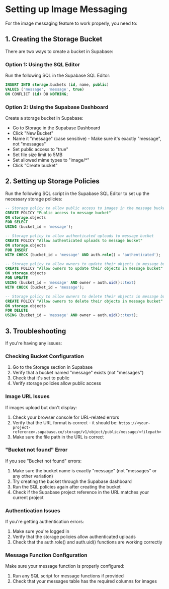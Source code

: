 
# Setting up Image Messaging

For the image messaging feature to work properly, you need to:

## 1. Creating the Storage Bucket

There are two ways to create a bucket in Supabase:

### Option 1: Using the SQL Editor
Run the following SQL in the Supabase SQL Editor:

```sql
INSERT INTO storage.buckets (id, name, public)
VALUES ('message', 'message', true)
ON CONFLICT (id) DO NOTHING;
```

### Option 2: Using the Supabase Dashboard
Create a storage bucket in Supabase:
   - Go to Storage in the Supabase Dashboard
   - Click "New Bucket"
   - Name it "message" (case sensitive) - Make sure it's exactly "message", not "messages"
   - Set public access to "true"
   - Set file size limit to 5MB
   - Set allowed mime types to "image/*"
   - Click "Create bucket"

## 2. Setting up Storage Policies

Run the following SQL script in the Supabase SQL Editor to set up the necessary storage policies:

```sql
-- Storage policy to allow public access to images in the message bucket
CREATE POLICY "Public access to message bucket" 
ON storage.objects
FOR SELECT 
USING (bucket_id = 'message');

-- Storage policy to allow authenticated uploads to message bucket
CREATE POLICY "Allow authenticated uploads to message bucket" 
ON storage.objects
FOR INSERT 
WITH CHECK (bucket_id = 'message' AND auth.role() = 'authenticated');

-- Storage policy to allow owners to update their objects in message bucket
CREATE POLICY "Allow owners to update their objects in message bucket" 
ON storage.objects
FOR UPDATE
USING (bucket_id = 'message' AND owner = auth.uid()::text)
WITH CHECK (bucket_id = 'message');

-- Storage policy to allow owners to delete their objects in message bucket
CREATE POLICY "Allow owners to delete their objects in message bucket" 
ON storage.objects
FOR DELETE
USING (bucket_id = 'message' AND owner = auth.uid()::text);
```

## 3. Troubleshooting

If you're having any issues:

### Checking Bucket Configuration
1. Go to the Storage section in Supabase
2. Verify that a bucket named "message" exists (not "messages")
3. Check that it's set to public
4. Verify storage policies allow public access

### Image URL Issues
If images upload but don't display:
1. Check your browser console for URL-related errors
2. Verify that the URL format is correct - it should be:
   `https://<your-project-reference>.supabase.co/storage/v1/object/public/message/<filepath>`
3. Make sure the file path in the URL is correct

### "Bucket not found" Error
If you see "Bucket not found" errors:
1. Make sure the bucket name is exactly "message" (not "messages" or any other variation)
2. Try creating the bucket through the Supabase dashboard
3. Run the SQL policies again after creating the bucket
4. Check if the Supabase project reference in the URL matches your current project

### Authentication Issues
If you're getting authentication errors:
1. Make sure you're logged in
2. Verify that the storage policies allow authenticated uploads
3. Check that the auth.role() and auth.uid() functions are working correctly

### Message Function Configuration
Make sure your message function is properly configured:
1. Run any SQL script for message functions if provided
2. Check that your messages table has the required columns for images
